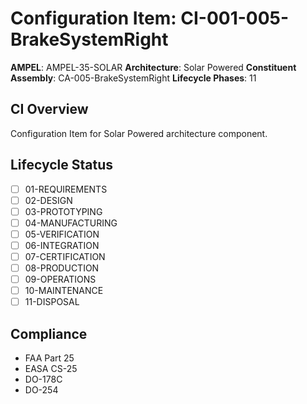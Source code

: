 # Configuration Item: CI-001-005-BrakeSystemRight

**AMPEL**: AMPEL-35-SOLAR
**Architecture**: Solar Powered
**Constituent Assembly**: CA-005-BrakeSystemRight
**Lifecycle Phases**: 11

## CI Overview
Configuration Item for Solar Powered architecture component.

## Lifecycle Status
- [ ] 01-REQUIREMENTS
- [ ] 02-DESIGN
- [ ] 03-PROTOTYPING
- [ ] 04-MANUFACTURING
- [ ] 05-VERIFICATION
- [ ] 06-INTEGRATION
- [ ] 07-CERTIFICATION
- [ ] 08-PRODUCTION
- [ ] 09-OPERATIONS
- [ ] 10-MAINTENANCE
- [ ] 11-DISPOSAL

## Compliance
- FAA Part 25
- EASA CS-25
- DO-178C
- DO-254

